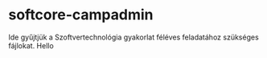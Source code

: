 softcore-campadmin
==================
Ide gyűjtjük a Szoftvertechnológia gyakorlat féléves feladatához szükséges fájlokat.
Hello
